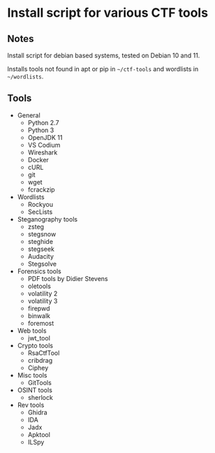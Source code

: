 # Install script for various CTF tools
## Notes
Install script for debian based systems, tested on Debian 10 and 11.

Installs tools not found in apt or pip in `~/ctf-tools` and wordlists in `~/wordlists`.

## Tools
* General
    * Python 2.7
    * Python 3
    * OpenJDK 11
    * VS Codium
    * Wireshark
    * Docker
    * cURL
    * git
    * wget
    * fcrackzip
* Wordlists
    * Rockyou
    * SecLists
* Steganography tools
    * zsteg
    * stegsnow
    * steghide
    * stegseek
    * Audacity
    * Stegsolve
* Forensics tools
    * PDF tools by Didier Stevens
    * oletools
    * volatility 2
    * volatility 3
    * firepwd
    * binwalk
    * foremost
* Web tools
    * jwt_tool
* Crypto tools
    * RsaCtfTool
    * cribdrag
    * Ciphey
* Misc tools
    * GitTools
* OSINT tools
    * sherlock
* Rev tools
    * Ghidra
    * IDA
    * Jadx
    * Apktool
    * ILSpy
